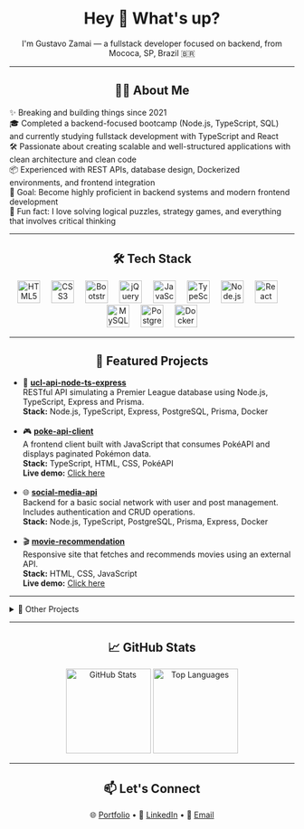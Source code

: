 <h1 align="center">Hey 👋 What's up?</h1>

<p align="center">
  I'm Gustavo Zamai — a fullstack developer focused on backend, from Mococa, SP, Brazil 🇧🇷
</p>

---

<h2 align="center">👨‍💻 About Me</h2>

<p align="left">
✨ Breaking and building things since 2021<br>
🎓 Completed a backend-focused bootcamp (Node.js, TypeScript, SQL) and currently studying fullstack development with TypeScript and React<br>
🛠️ Passionate about creating scalable and well-structured applications with clean architecture and clean code<br>
📦 Experienced with REST APIs, database design, Dockerized environments, and frontend integration<br>
🎯 Goal: Become highly proficient in backend systems and modern frontend development<br>
🎲 Fun fact: I love solving logical puzzles, strategy games, and everything that involves critical thinking<br>
</p>

---

<h2 align="center">🛠️ Tech Stack</h2>

<div align="center">
  <img src="https://cdn.jsdelivr.net/gh/devicons/devicon/icons/html5/html5-original.svg" height="40" alt="HTML5" />
  <img width="12" />
  <img src="https://cdn.jsdelivr.net/gh/devicons/devicon/icons/css3/css3-original.svg" height="40" alt="CSS3" />
  <img width="12" />
  <img src="https://cdn.jsdelivr.net/gh/devicons/devicon/icons/bootstrap/bootstrap-plain.svg" height="40" alt="Bootstrap" />
  <img width="12" />
  <img src="https://cdn.jsdelivr.net/gh/devicons/devicon/icons/jquery/jquery-plain.svg" height="40" alt="jQuery" />
  <img width="12" />
  <img src="https://cdn.jsdelivr.net/gh/devicons/devicon/icons/javascript/javascript-original.svg" height="40" alt="JavaScript" />
  <img width="12" />
  <img src="https://cdn.jsdelivr.net/gh/devicons/devicon/icons/typescript/typescript-original.svg" height="40" alt="TypeScript" />
  <img width="12" />
  <img src="https://cdn.jsdelivr.net/gh/devicons/devicon/icons/nodejs/nodejs-original.svg" height="40" alt="Node.js" />
  <img width="12" />
  <img src="https://cdn.jsdelivr.net/gh/devicons/devicon/icons/react/react-original.svg" height="40" alt="React" />
  <img width="12" />
  <img src="https://cdn.jsdelivr.net/gh/devicons/devicon/icons/mysql/mysql-original.svg" height="40" alt="MySQL" />
  <img width="12" />
  <img src="https://cdn.jsdelivr.net/gh/devicons/devicon/icons/postgresql/postgresql-original.svg" height="40" alt="PostgreSQL" />
  <img width="12" />
  <img src="https://cdn.jsdelivr.net/gh/devicons/devicon/icons/docker/docker-original.svg" height="40" alt="Docker" />
</div>

---

<h2 align="center">📌 Featured Projects</h2>

<ul>
  <li>
    🔗 <a href="https://github.com/Gustavo-Zamai/ucl-api-node-ts-express" target="_blank" rel="noopener noreferrer"><strong>ucl-api-node-ts-express</strong></a><br>
    RESTful API simulating a Premier League database using Node.js, TypeScript, Express and Prisma.<br>
    <strong>Stack:</strong> Node.js, TypeScript, Express, PostgreSQL, Prisma, Docker
  </li><br>

  <li>
    🎮 <a href="https://github.com/Gustavo-Zamai/poke-api-client" target="_blank" rel="noopener noreferrer"><strong>poke-api-client</strong></a><br>
    A frontend client built with JavaScript that consumes PokéAPI and displays paginated Pokémon data.<br>
    <strong>Stack:</strong> TypeScript, HTML, CSS, PokéAPI<br>
    <strong>Live demo:</strong> <a href="https://gustavo-zamai.github.io/poke-api-client/" target="_blank" rel="noopener noreferrer">Click here</a>
  </li><br>

  <li>
    🌐 <a href="https://github.com/Gustavo-Zamai/social-media-api" target="_blank" rel="noopener noreferrer"><strong>social-media-api</strong></a><br>
    Backend for a basic social network with user and post management. Includes authentication and CRUD operations.<br>
    <strong>Stack:</strong> Node.js, TypeScript, PostgreSQL, Prisma, Express, Docker
  </li><br>

  <li>
    🎬 <a href="https://github.com/Gustavo-Zamai/movie-recommendation" target="_blank" rel="noopener noreferrer"><strong>movie-recommendation</strong></a><br>
    Responsive site that fetches and recommends movies using an external API.<br>
    <strong>Stack:</strong> HTML, CSS, JavaScript<br>
    <strong>Live demo:</strong> <a href="https://gustavo-zamai.github.io/movie-recommendation/" target="_blank" rel="noopener noreferrer">Click here</a>
  </li>
</ul>

---

<details>
<summary>🧪 Other Projects</summary><br>

<ul>
  <li>
    🚀 <a href="https://github.com/Gustavo-Zamai/space-shooter" target="_blank"  rel="noopener noreferrer"><strong>space-shooter</strong></a><br>
    Classic arcade-style shooter game built from scratch using HTML5 canvas and JavaScript.<br>
    <strong>Stack:</strong> JavaScript, HTML5 Canvas, CSS<br>
    <strong>Live demo:</strong> <a href="https://gustavo-zamai.github.io/space-shooter/" target="_blank" rel="noopener noreferrer">Click here</a>
  </li><br>

  <li>
    🔍 <a href="https://github.com/Gustavo-Zamai/git-find" target="_blank"  rel="noopener noreferrer"><strong>git-find</strong></a><br>
    A React app that consumes the GitHub API to search and display repositories from any user.<br>
    <strong>Stack:</strong> React, TypeScript, GitHub REST API, Styled Components<be>
    <strong>Live demo:</strong> <a href="https://gustavo-zamai.github.io/git-find/" target="_blank" rel="noopener noreferrer">Click here</a>
  </li><br>

  <li>
    🧩 <a href="https://github.com/Gustavo-Zamai/mongodb-crud-api-ts" target="_blank" rel="noopener noreferrer"><strong>mongodb-crud-api-ts</strong></a><br>
    A simple RESTful API for managing users using Node.js, TypeScript, and MongoDB.<br>
    <strong>Stack:</strong> TypeScript, Express, MongoDB, Docker
  </li><br>

  <li>
    🔗 <a href="https://github.com/Gustavo-Zamai/ts-url-shortener" target="_blank" rel="noopener noreferrer"><strong>ts-url-shortener</strong></a><br>
    A simple and efficient URL shortener that converts long URLs into short, shareable links with automatic redirection.<br>
    <strong>Stack:</strong> TypeScript, Express, MongoDB, Docker
  </li><br>
</ul>

</details>

---

<h2 align="center">📈 GitHub Stats</h2>

<div align="center">
  <img src="https://github-readme-stats.vercel.app/api?username=Gustavo-Zamai&show_icons=true&theme=dracula" height="150" alt="GitHub Stats" />
  <img src="https://github-readme-stats.vercel.app/api/top-langs?username=Gustavo-Zamai&layout=compact&theme=dracula" height="150" alt="Top Languages" />
</div>

---

<h2 align="center">📫 Let's Connect</h2>

<p align="center">
🌐 <a href="https://gustavo-zamai.github.io/portfolio-gustavo-zamai/" target="_blank" rel="noopener noreferrer">Portfolio</a> • 
💼 <a href="https://www.linkedin.com/in/gustavo-sim%C3%A3o-zamai-664a5521a/" target="_blank" rel="noopener noreferrer">LinkedIn</a> • 
📧 <a href="mailto:gustavosimaozamai@gmail.com.com" rel="noopener noreferrer">Email</a>
</p>



